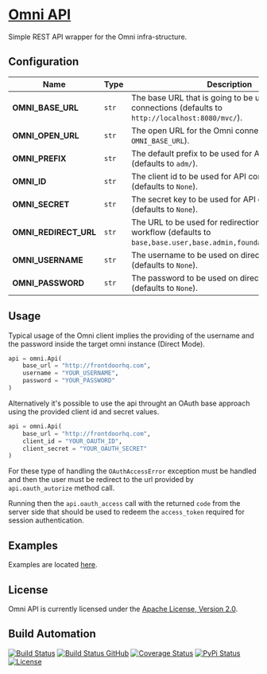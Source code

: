 # [Omni API](http://omni-api.hive.pt)

Simple REST API wrapper for the Omni infra-structure.

## Configuration

| Name                  | Type  | Description                                                                                                              |
| --------------------- | ----- | ------------------------------------------------------------------------------------------------------------------------ |
| **OMNI_BASE_URL**     | `str` | The base URL that is going to be used for API connections (defaults to `http://localhost:8080/mvc/`).                    |
| **OMNI_OPEN_URL**     | `str` | The open URL for the Omni connection (defaults to `OMNI_BASE_URL`).                                                      |
| **OMNI_PREFIX**       | `str` | The default prefix to be used for API requests (defaults to `adm/`).                                                     |
| **OMNI_ID**           | `str` | The client id to be used for API connections (defaults to `None`).                                                       |
| **OMNI_SECRET**       | `str` | The secret key to be used for API connections (defaults to `None`).                                                      |
| **OMNI_REDIRECT_URL** | `str` | The URL to be used for redirection OAuth based workflow (defaults to `base,base.user,base.admin,foundation.store.list`). |
| **OMNI_USERNAME**     | `str` | The username to be used on direct workflow (defaults to `None`).                                                         |
| **OMNI_PASSWORD**     | `str` | The password to be used on direct workflow (defaults to `None`).                                                         |

## Usage

Typical usage of the Omni client implies the providing of the username and the
password inside the target omni instance (Direct Mode).

```python
api = omni.Api(
    base_url = "http://frontdoorhq.com",
    username = "YOUR_USERNAME",
    password = "YOUR_PASSWORD"
)
```

Alternatively it's possible to use the api throught an OAuth base approach using
the provided client id and secret values.

```python
api = omni.Api(
    base_url = "http://frontdoorhq.com",
    client_id = "YOUR_OAUTH_ID",
    client_secret = "YOUR_OAUTH_SECRET"
)
```

For these type of handling the `OAuthAccessError` exception must be handled and then
the user must be redirect to the url provided by `api.oauth_autorize` method call.

Running then the `api.oauth_access` call with the returned `code` from the server side
that should be used to redeem the `access_token` required for session authentication.

## Examples

Examples are located [here](src/examples).

## License

Omni API is currently licensed under the [Apache License, Version 2.0](http://www.apache.org/licenses/).

## Build Automation

[![Build Status](https://travis-ci.com/hivesolutions/omni_api.svg?branch=master)](https://travis-ci.com/hivesolutions/omni_api)
[![Build Status GitHub](https://github.com/hivesolutions/omni_api/workflows/Main%20Workflow/badge.svg)](https://github.com/hivesolutions/omni_api/actions)
[![Coverage Status](https://coveralls.io/repos/hivesolutions/omni_api/badge.svg?branch=master)](https://coveralls.io/r/hivesolutions/omni_api?branch=master)
[![PyPi Status](https://img.shields.io/pypi/v/omni_api.svg)](https://pypi.python.org/pypi/omni_api)
[![License](https://img.shields.io/badge/license-Apache%202.0-blue.svg)](https://www.apache.org/licenses/)
